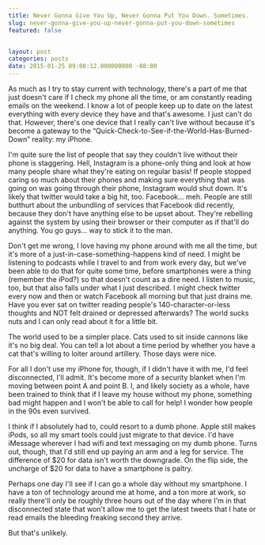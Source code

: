 ```yaml
---
title: Never Gonna Give You Up, Never Gonna Put You Down. Sometimes.
slug: never-gonna-give-you-up-never-gonna-put-you-down-sometimes
featured: false


layout: post
categories: posts
date: 2015-01-25 09:08:12.000000000 -08:00
---
```


As much as I try to stay current with technology, there's a part of me that just doesn't care if I check my phone all the time, or am constantly reading emails on the weekend. I know a lot of people keep up to date on the latest everything with every device they have and that's awesome. I just can't do that. However, there's one device that I really can't live without because it's become a gateway to the “Quick-Check-to-See-if-the-World-Has-Burned-Down” reality: my iPhone.

I'm quite sure the list of people that say they couldn't live without their phone is staggering. Hell, Instagram is a phone-only thing and look at how many people share what they're eating on regular basis! If people stopped caring so much about their phones and making sure everything that was going on was going through their phone, Instagram would shut down. It's likely that twitter would take a big hit, too. Facebook… meh. People are still butthurt about the unbundling of services that Facebook did recently, because they don't have anything else to be upset about. They're rebelling against the system by using their browser or their computer as if that'll do anything. You go guys… way to stick it to the man.

Don't get me wrong, I love having my phone around with me all the time, but it's more of a just-in-case-something-happens kind of need. I might be listening to podcasts while I travel to and from work every day, but we've been able to do that for quite some time, before smartphones were a thing (remember the iPod?) so that doesn't count as a dire need. I listen to music, too, but that also falls under what I just described. I might check twitter every now and then or watch Facebook all morning but that just drains me. Have you ever sat on twitter reading people's 140-character-or-less thoughts and NOT felt drained or depressed afterwards? The world sucks nuts and I can only read about it for a little bit.

The world used to be a simpler place. Cats used to sit inside cannons like it's no big deal. You can tell a lot about a time period by whether you have a cat that's willing to loiter around artillery. Those days were nice.



For all I don't use my iPhone for, though, if I didn't have it with me, I'd feel disconnected, I'll admit. It's become more of a security blanket when I'm moving between point A and point B. I, and likely society as a whole, have been trained to think that if I leave my house without my phone, something bad might happen and I won't be able to call for help! I wonder how people in the 90s even survived.

I think if I absolutely had to, could resort to a dumb phone. Apple still makes iPods, so all my smart tools could just migrate to that device. I'd have iMessage wherever I had wifi and text messaging on my dumb phone. Turns out, though, that I'd still end up paying an arm and a leg for service. The difference of $20 for data isn't worth the downgrade. On the flip side, the uncharge of $20 for data to have a smartphone is paltry.

Perhaps one day I'll see if I can go a whole day without my smartphone. I have a ton of technology around me at home, and a ton more at work, so really there'll only be roughly three hours out of the day where I'm in that disconnected state that won't allow me to get the latest tweets that I hate or read emails the bleeding freaking second they arrive.

But that's unlikely.


